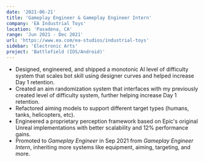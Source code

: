 ```yaml
---
date: '2021-06-21'
title: 'Gameplay Engineer & Gameplay Engineer Intern'
company: 'EA Industrial Toys'
location: 'Pasadena, CA'
range: 'Jun 2021 - Dec 2021'
url: 'https://www.ea.com/ea-studios/industrial-toys'
sidebar: 'Electronic Arts'
project: 'Battlefield (IOS/Android)'
---
```


- Designed, engineered, and shipped a monotonic AI level of difficulty system that scales bot skill using designer curves and helped increase Day 1 retention.
- Created an aim randomization system that interfaces with my previously created level of difficulty system, further helping increase Day 1 retention.
- Refactored aiming models to support different target types (humans, tanks, helicopters, etc).
- Engineered a proprietary perception framework based on Epic's original Unreal implementations with better scalability and 12% performance gains.
- Promoted to _Gameplay Engineer_ in Sep 2021 from _Gameplay Engineer Intern_, inheriting more systems like equipment, aiming, targeting, and more.
